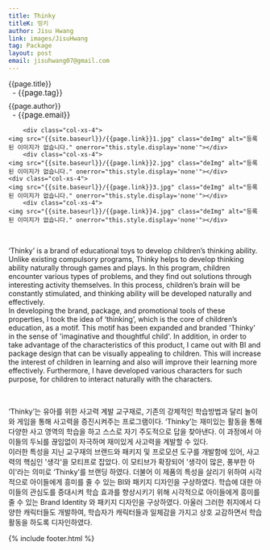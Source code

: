```yaml
---
title: Thinky
titleK: 띵키
author: Jisu Hwang
link: images/JisuHwang
tag: Package
layout: post
email: jisuhwang07@gmail.com
---	
```


<div class="container">

<div class="deDep">
{{page.title}}<br>
<p style="font-size:15px; margin:0px; padding:0px 0px 0px 8px; margin:0px 0px 8px 0px;">- {{page.tag}}</p>
{{page.author}}<br>
<p style="font-size:15px; margin:0px; padding:0px 0px 0px 8px;">- {{page.email}}</p>
</div>


<div class="row" class="imgcolor">
	
		<div class="col-xs-4">
	<img src="{{site.baseurl}}/{{page.link}}1.jpg" class="deImg" alt="등록된 이미지가 없습니다." onerror="this.style.display='none'"></div>
		<div class="col-xs-4">
	<img src="{{site.baseurl}}/{{page.link}}2.jpg" class="deImg" alt="등록된 이미지가 없습니다." onerror="this.style.display='none'"></div>
	<div class="col-xs-4">
	<img src="{{site.baseurl}}/{{page.link}}3.jpg" class="deImg" alt="등록된 이미지가 없습니다." onerror="this.style.display='none'"></div>
		<div class="col-xs-4">
	<img src="{{site.baseurl}}/{{page.link}}4.jpg" class="deImg" alt="등록된 이미지가 없습니다." onerror="this.style.display='none'"></div>
	
</div>
<br>

<div class="det lato">



‘Thinky’ is a brand of educational toys to develop children’s thinking ability. Unlike existing compulsory programs, Thinky helps to develop thinking ability naturally through games and plays. In this program, children encounter various types of problems, and they find out solutions through interesting activity themselves. In this process, children’s brain will be constantly stimulated, and thinking ability will be developed naturally and effectively.
<br>
In developing the brand, package, and promotional tools of these properties, I took the idea of ‘thinking’, which is the core of children’s education, as a motif. This motif has been expanded and branded 'Thinky' in the sense of 'imaginative and thoughtful child'. In addition, in order to take advantage of the characteristics of this product, I came out with BI and package design that can be visually appealing to children. This will increase the interest of children in learning and also will improve their learning more effectively. Furthermore, I have developed various characters for such purpose, for children to interact naturally with the characters. 



</div>

<br>

<div class="noto">

‘Thinky’는 유아를 위한 사고력 계발 교구재로, 기존의 강제적인 학습방법과 달리 놀이와 게임을 통해 사고력을 증진시켜주는 프로그램이다. ‘Thinky’는 재미있는 활동을 통해 다양한 사고 영역의 학습을 하고 스스로 자기 주도적으로 답을 찾아낸다. 이 과정에서 아이들의 두뇌를 끊임없이 자극하며 재미있게 사고력을 계발할 수 있다.
<br>
이러한 특성을 지닌 교구재의 브랜드와 패키지 및 프로모션 도구를 개발함에 있어, 사고력의 핵심인 '생각'을 모티프로 잡았다. 이 모티브가 확장되어 '생각이 많은, 풍부한 아이'라는 의미로 ‘Thinky’를 브랜딩 하였다. 더불어 이 제품의 특성을 살리기 위하여 시각적으로 아이들에게 흥미를 줄 수 있는 BI와 패키지 디자인을 구상하였다. 학습에 대한 아이들의 관심도를 증대시켜 학습 효과를 향상시키기 위해 시각적으로 아이들에게 흥미를 줄 수 있는 Brand Identity 와 패키지 디자인을 구상하였다. 아울러 그러한 취지에서 다양한 캐릭터들도 개발하여, 학습자가 캐릭터들과 일체감을 가지고 상호 교감하면서 학습 활동을 하도록 디자인하였다.


</div>
{% include footer.html %} 